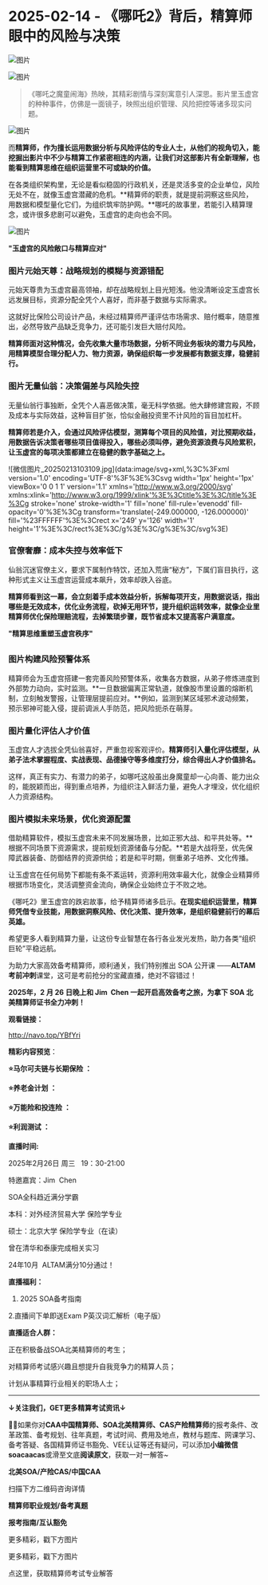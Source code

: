 # 2025-02-14 - 《哪吒2》背后，精算师眼中的风险与决策

![图片](https://mmbiz.qpic.cn/mmbiz_jpg/mK3FpI9af4kg4PH3You8v1p2s4zAl35ZxNnxg0MdNmVTvH2IJcatox7FnBcNAnYE4JN8ZPBDeK1yLvRwqaptmA/640?wx_fmt=jpeg&wxfrom=5&wx_lazy=1&wx_co=1&tp=webp)

![图片](https://mmbiz.qpic.cn/sz_mmbiz_gif/mK3FpI9af4nSfVwvozd64cQ7rcicg9NY7aDpmlQHeubb1vZMYf0AYBKd0R4BYEutuL8zyMe4NKXjT1d6SMzlM4g/640?wx_fmt=gif&from=appmsg&wxfrom=5&wx_lazy=1&wx_co=1&tp=webp)

> 《哪吒之魔童闹海》热映，其精彩剧情与深刻寓意引人深思。影片里玉虚宫的种种事件，仿佛是一面镜子，映照出组织管理、风险把控等诸多现实问题。

![图片](https://mmbiz.qpic.cn/sz_mmbiz_jpg/mK3FpI9af4kbDEttfNquR9WdABpRTtgMnwxZ13ibGY3LNRYc46IK8fLjjxibA6lvPWjH3iaIF7yVhZP5kjqJEI2PQ/640?wx_fmt=jpeg&from=appmsg&tp=webp&wxfrom=5&wx_lazy=1)

而**精算师，作为擅长运用数据分析与风险评估的专业人士，从他们的视角切入，能挖掘出影片中不少与精算工作紧密相连的内涵，让我们对这部影片有全新理解，也能看到精算思维在组织运营里不可或缺的价值。**

在各类组织架构里，无论是看似稳固的行政机关，还是灵活多变的企业单位，风险无处不在，就像玉虚宫潜藏的危机。**精算师的职责，就是提前洞察这些风险，用数据和模型量化它们，为组织筑牢防护网。**哪吒的故事里，若能引入精算理念，或许很多悲剧可以避免，玉虚宫的走向也会不同。

![图片](https://mmbiz.qpic.cn/sz_mmbiz_png/mK3FpI9af4kbDEttfNquR9WdABpRTtgMNexXlNKYu2OsSsEhJXXUcSxj9ASwHHOyN05VUTPal71iagibxuL6FPtg/640?wx_fmt=png&from=appmsg&tp=webp&wxfrom=5&wx_lazy=1)

**"玉虚宫的风险敞口与精算应对"**

### 图片**元始天尊：战略规划的模糊与资源错配**

元始天尊贵为玉虚宫最高领袖，却在战略规划上目光短浅。他没清晰设定玉虚宫长远发展目标，资源分配全凭个人喜好，而非基于数据与实际需求。

这就好比保险公司设计产品，未经过精算师严谨评估市场需求、赔付概率，随意推出，必然导致产品缺乏竞争力，还可能引发巨大赔付风险。

**精算师面对这种情况，会先收集大量市场数据，分析不同业务板块的潜力与风险，用精算模型合理分配人力、物力资源，确保组织每一步发展都有数据支撑，稳健前行。**

### 图片**无量仙翁：决策偏差与风险失控**

无量仙翁行事独断，全凭个人喜恶做决策，毫无科学依据。他大肆修建宫殿，不顾及成本与实际效益，这种盲目扩张，恰似金融投资里不计风险的盲目加杠杆。

**精算师若是介入，会通过风险评估模型，测算每个项目的风险值，对比预期收益，用数据告诉决策者哪些项目值得投入，哪些必须叫停，避免资源浪费与风险累积，让玉虚宫的每项决策都建立在稳健的数字基础之上。**

![微信图片_20250213103109.jpg](data:image/svg+xml,%3C%3Fxml version='1.0' encoding='UTF-8'%3F%3E%3Csvg width='1px' height='1px' viewBox='0 0 1 1' version='1.1' xmlns='http://www.w3.org/2000/svg' xmlns:xlink='http://www.w3.org/1999/xlink'%3E%3Ctitle%3E%3C/title%3E%3Cg stroke='none' stroke-width='1' fill='none' fill-rule='evenodd' fill-opacity='0'%3E%3Cg transform='translate(-249.000000, -126.000000)' fill='%23FFFFFF'%3E%3Crect x='249' y='126' width='1' height='1'%3E%3C/rect%3E%3C/g%3E%3C/g%3E%3C/svg%3E)



### **官僚奢靡：成本失控与效率低下**

仙翁沉迷官僚主义，要求下属制作特饮，还加入荒唐“秘方”，下属们盲目执行，这种形式主义让玉虚宫运营成本飙升，效率却跌入谷底。

**精算师看到这一幕，会立刻着手成本效益分析，拆解每项开支，用数据说话，指出哪些是无效成本，优化业务流程，砍掉无用环节，提升组织运转效率，就像企业里精算师优化保险理赔流程，去掉繁琐步骤，既节省成本又提高客户满意度。**



**"精算思维重塑玉虚宫秩序"**

## 

### 图片**构建风险预警体系**

精算师会为玉虚宫搭建一套完善风险预警体系，收集各方数据，从弟子修炼进度到外部势力动向，实时监测。**一旦数据偏离正常轨道，就像股市里设置的熔断机制，立刻触发警报，让管理层提前应对。**例如，监测到某区域邪术波动频繁，预示邪神可能入侵，提前调派人手防范，把风险扼杀在萌芽。

### 图片**量化评估人才价值**

玉虚宫人才选拔全凭仙翁喜好，严重忽视客观评价。**精算师引入量化评估模型，从弟子法术掌握程度、实战表现、品德操守等多维度打分，综合得出人才价值排名。**

这样，真正有实力、有潜力的弟子，如哪吒这般虽出身魔童却一心向善、能力出众的，能脱颖而出，得到重点培养，为组织注入鲜活力量，避免人才埋没，优化组织人力资源结构。

### 图片**模拟未来场景，优化资源配置**

借助精算软件，模拟玉虚宫未来不同发展场景，比如正邪大战、和平共处等。**根据不同场景下资源需求，提前规划资源储备与分配。**若是大战将至，优先保障武器装备、防御结界的资源供给；若是和平时期，侧重弟子培养、文化传播。

让玉虚宫在任何局势下都能有条不紊运转，资源利用效率最大化，就像企业精算师根据市场变化，灵活调整资金流向，确保企业始终立于不败之地。

《哪吒2》里玉虚宫的跌宕故事，给予精算师诸多启示。**在现实组织运营里，精算师凭借专业技能，用数据洞察风险、优化决策、提升效率，是组织稳健前行的幕后英雄。**

希望更多人看到精算力量，让这份专业智慧在各行各业发光发热，助力各类“组织巨轮”平稳远航。



为助力大家高效备考精算师，顺利通关，我们特别推出 SOA 公开课 ——**ALTAM 考前冲刺**课堂，这可是考前抢分的宝藏直播，绝对不容错过！

**2025年，2 月 26 日晚上和 Jim  Chen 一起开启高效备考之旅，为拿下 SOA 北美精算师证书全力冲刺！**

**观看链接：**

http://navo.top/YBfYri

**精彩内容预览**：

**⭐马尔可夫链与长期保险 ：**

**⭐养老金计划 ：**

**⭐万能险和投连险 ：**

**⭐利润测试 ：**

**直播时间:**

2025年2月26日 周三   19：30-21:00

特邀嘉宾：Jim  Chen

SOA全科趋近满分学霸 

本科：对外经济贸易大学 保险学专业

硕士：北京大学 保险学专业（在读）

曾在清华和泰康完成相关实习

24年10月  ALTAM满分10分通过！

**直播福利：**

1. 2025 SOA备考指南

2.直播间下单即送Exam P英汉词汇解析（电子版）

**直播适合人群：**

正在积极备战SOA北美精算师的考生；

对精算师考试感兴趣且想提升自我竞争力的精算人员；

计划从事精算行业相关的职场人士；

****

**↓关注我们，GET更多精算考试资讯↓**

**💁‍♀️**如果你对**CAA中国精算师、SOA北美精算师、CAS产险精算师**的报考条件、改革政策、备考规划、往年真题，考试时间、费用及地点，教材与题库、网课学习、备考答疑、各国精算师证书豁免、VEE认证等还有疑问，可以添加**小编微信soacaacas**或滑至文底**阅读原文**，获取一对一解答~

**北美SOA/产险CAS/中国CAA**

扫描下方二维码咨询详情



**精算师职业规划/备考真题**

**报考指南/互认豁免**

更多精彩，戳下方图片





更多精彩，戳下方图片



[](http://mp.weixin.qq.com/s?__biz=Mzg5ODgxNDE0NQ==&mid=2247499489&idx=1&sn=28bc71f9486a17b4e2a1e8576252b8af&chksm=c05e674ff729ee59dc54a8f5e5fdeacd3fa24632cb9fea93f694e23708dddce948576251acd3&scene=21#wechat_redirect)

[](https://mp.weixin.qq.com/s?__biz=Mzg5ODgxNDE0NQ==&mid=2247502677&idx=1&sn=cefd4f3389b590c0a600846f1feb99d4&scene=21#wechat_redirect)

[](http://mp.weixin.qq.com/s?__biz=Mzg5ODgxNDE0NQ==&mid=2247499760&idx=1&sn=16dd1f8015b2fdf0d3f5c47ddf2fcace&chksm=c05e665ef729ef4854ae8257ec868b9532dcfb6820e0234ab54e19cc8c68e8eb7ecffbcb5525&scene=21#wechat_redirect)

[](https://mp.weixin.qq.com/s?__biz=Mzg5ODgxNDE0NQ==&mid=2247499760&idx=1&sn=16dd1f8015b2fdf0d3f5c47ddf2fcace&scene=21#wechat_redirect)







点这里，获取精算师考试专业解答